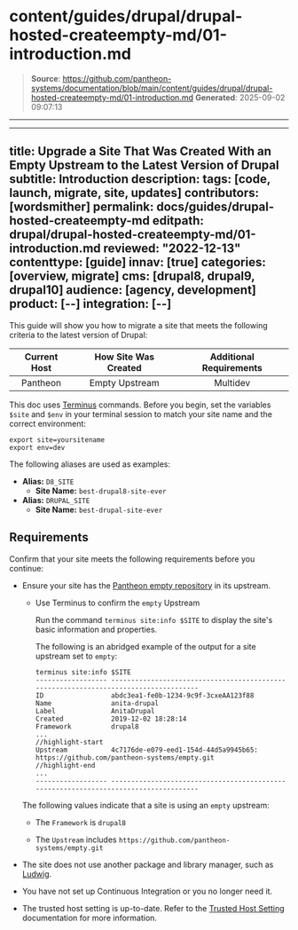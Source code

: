 # content/guides/drupal/drupal-hosted-createempty-md/01-introduction.md

> **Source**: https://github.com/pantheon-systems/documentation/blob/main/content/guides/drupal/drupal-hosted-createempty-md/01-introduction.md
> **Generated**: 2025-09-02 09:07:13

---

---
title: Upgrade a Site That Was Created With an Empty Upstream to the Latest Version of Drupal
subtitle: Introduction
description:
tags: [code, launch, migrate, site, updates]
contributors: [wordsmither]
permalink: docs/guides/drupal-hosted-createempty-md
editpath: drupal/drupal-hosted-createempty-md/01-introduction.md
reviewed: "2022-12-13"
contenttype: [guide]
innav: [true]
categories: [overview, migrate]
cms: [drupal8, drupal9, drupal10]
audience: [agency, development]
product: [--]
integration: [--]
---

This guide will show you how to migrate a site that meets the following criteria to the latest version of Drupal:

|  Current Host | How Site Was Created <Popover title="Site Creation" content="What is the method you used to create the site?" /> |  Additional Requirements <Popover title="Additional Requirements" content="Any other features that must be in place, or that are desired." /> |
| :-------------------------------------------: | :------------------------------------------------------------------------------------------------------------------------------------------: | :----------------------------------------------------------------------------------------------------------------------------------------------------------------------------------------: |
|                   Pantheon                    |                                                                Empty Upstream                                                                |                                                                                          Multidev                                                                                          |

<Partial file="drupal/see-landing.md" />

<Partial file="drupal/commit-history.md" />

<Alert title="Exports" type="export">

This doc uses [Terminus](/terminus) commands. Before you begin, set the variables `$site` and `$env` in your terminal session to match your site name and the correct environment:

```bash{promptUser: user}
export site=yoursitename
export env=dev
```

The following aliases are used as examples:

- **Alias:** `D8_SITE`
  - **Site Name:** `best-drupal8-site-ever`
- **Alias:** `DRUPAL_SITE`
  - **Site Name:** `best-drupal-site-ever`

</Alert>

## Requirements

Confirm that your site meets the following requirements before you continue:

- Ensure your site has the [Pantheon empty repository](https://github.com/pantheon-systems/empty) in its upstream.

  - Use Terminus to confirm the `empty` Upstream

    Run the command `terminus site:info $SITE` to display the site's basic information and properties.

    The following is an abridged example of the output for a site upstream set to `empty`:

    ```bash{outputLines:2-13}
    terminus site:info $SITE
    ------------------ -------------------------------------------------------------------------------------
    ID                 abdc3ea1-fe0b-1234-9c9f-3cxeAA123f88
    Name               anita-drupal
    Label              AnitaDrupal
    Created            2019-12-02 18:28:14
    Framework          drupal8
    ...
    //highlight-start
    Upstream           4c7176de-e079-eed1-154d-44d5a9945b65: https://github.com/pantheon-systems/empty.git
    //highlight-end
    ...
    ------------------ -------------------------------------------------------------------------------------
    ```

  The following values indicate that a site is using an `empty` upstream:

  - The `Framework` is `drupal8`

  - The `Upstream` includes `https://github.com/pantheon-systems/empty.git`

- The site does not use another package and library manager, such as [Ludwig](https://www.drupal.org/project/ludwig).

- You have not set up Continuous Integration or you no longer need it.

- The trusted host setting is up-to-date. Refer to the [Trusted Host Setting](/guides/php/settings-php#trusted-host-setting) documentation for more information.
